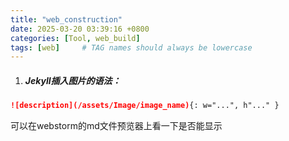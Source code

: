 ```yaml
---
title: "web_construction"
date: 2025-03-20 03:39:16 +0800
categories: [Tool, web_build]
tags: [web]     # TAG names should always be lowercase
---
```

1. ##### Jekyll插入图片的语法：
```md
![description](/assets/Image/image_name){: w="...", h"..." }
```
可以在webstorm的md文件预览器上看一下是否能显示
